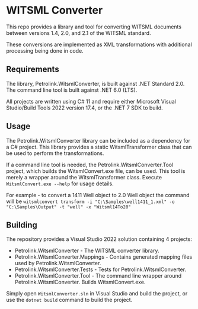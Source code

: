 # WITSML Converter

This repo provides a library and tool for converting WITSML documents between versions 1.4, 2.0, and 2.1 of the WITSML standard.

These conversions are implemented as XML transformations with additional processing being done in code.

## Requirements

The library, Petrolink.WitsmlConverter, is built against .NET Standard 2.0. The command line tool is built against .NET 6.0 (LTS).

All projects are written using C# 11 and require either Microsoft Visual Studio/Build Tools 2022 version 17.4, or the .NET 7 SDK to build.

## Usage

The Petrolink.WitsmlConverter library can be included as a dependency for a C# project. This library provides a static WitsmlTransformer class that can be used to perform the transformations.

If a command line tool is needed, the Petrolink.WitsmlConverter.Tool project, which builds the WitsmlConvert.exe file, can be used. This tool is merely a wrapper around the WitsmlTransformer class. Execute `WitsmlConvert.exe --help` for usage details.

For example - to convert a 1411 Well object to 2.0 Well object the command will be `witsmlconvert transform -i "C:\Samples\well1411_1.xml" -o "C:\Samples\Output" -t "well" -x "Witsml14To20"`

## Building

The repository provides a Visual Studio 2022 solution containing 4 projects:
* Petrolink.WitsmlConverter - The WITSML converter library.
* Petrolink.WitsmlConverter.Mappings - Contains generated mapping files used by Petrolink.WitsmlConverter.
* Petrolink.WitsmlConverter.Tests - Tests for Petrolink.WitsmlConverter.
* Petrolink.WitsmlConverter.Tool - The command line wrapper around Petrolink.WitsmlConverter. Builds WitsmlConvert.exe.

Simply open `WitsmlConverter.sln` in Visual Studio and build the project, or use the `dotnet build` command to build the project.
